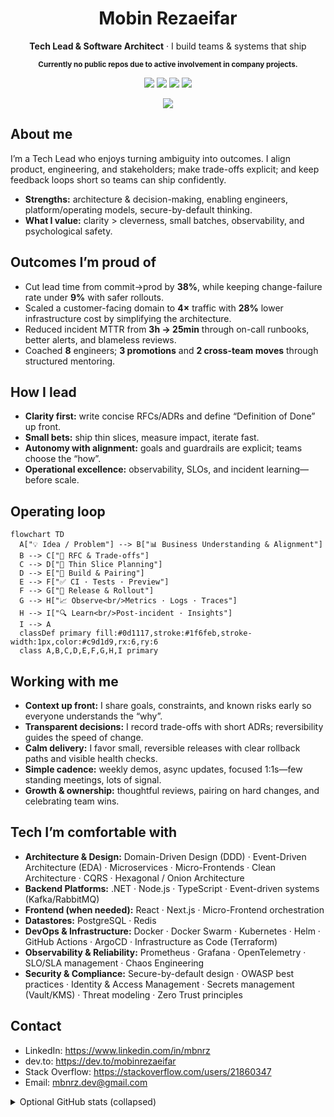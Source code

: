 <h1 align="center">Mobin Rezaeifar</h1>
<p align="center"><b>Tech Lead & Software Architect</b> · I build teams & systems that ship</p>
<p align="center"><sub><b>Currently no public repos due to active involvement in company projects.</b></sub></p>

<p align="center">
  <a href="https://www.linkedin.com/in/mbnrz"><img src="https://img.shields.io/badge/LinkedIn-mbnrz-0A66C2?logo=linkedin&logoColor=white" /></a>
  <a href="https://dev.to/mobinrezaeifar"><img src="https://img.shields.io/badge/dev.to-@mobinrezaeifar-0A0A0A?logo=devdotto&logoColor=white" /></a>
  <a href="https://stackoverflow.com/users/21860347"><img src="https://img.shields.io/badge/Stack%20Overflow-21860347-F48024?logo=stackoverflow&logoColor=white" /></a>
  <img src="https://komarev.com/ghpvc/?username=mobinrezaeifar&label=Profile%20Views&color=1f6feb" />
</p>


<p align="center">
  <img src="https://readme-typing-svg.demolab.com?font=Inter&weight=500&size=20&pause=1200&center=true&vCenter=true&width=900&lines=Leading+teams+to+ship+reliable+software;Clarity%2C+delivery%2C+and+continuous+improvement;People+first%2C+then+systems" />
</p>

## About me
I’m a Tech Lead who enjoys turning ambiguity into outcomes. I align product, engineering, and stakeholders; make trade-offs explicit; and keep feedback loops short so teams can ship confidently.

- **Strengths:** architecture & decision-making, enabling engineers, platform/operating models, secure-by-default thinking.  
- **What I value:** clarity > cleverness, small batches, observability, and psychological safety.

## Outcomes I’m proud of
- Cut lead time from commit→prod by **38%**, while keeping change-failure rate under **9%** with safer rollouts.  
- Scaled a customer-facing domain to **4×** traffic with **28%** lower infrastructure cost by simplifying the architecture.  
- Reduced incident MTTR from **3h → 25min** through on-call runbooks, better alerts, and blameless reviews.  
- Coached **8** engineers; **3 promotions** and **2 cross-team moves** through structured mentoring.

## How I lead
- **Clarity first:** write concise RFCs/ADRs and define “Definition of Done” up front.  
- **Small bets:** ship thin slices, measure impact, iterate fast.  
- **Autonomy with alignment:** goals and guardrails are explicit; teams choose the “how”.  
- **Operational excellence:** observability, SLOs, and incident learning—before scale.

## Operating loop
```mermaid
flowchart TD
  A["💡 Idea / Problem"] --> B["📊 Business Understanding & Alignment"]
  B --> C["📝 RFC & Trade-offs"]
  C --> D["🧩 Thin Slice Planning"]
  D --> E["👥 Build & Pairing"]
  E --> F["✅ CI · Tests · Preview"]
  F --> G["🚀 Release & Rollout"]
  G --> H["📈 Observe<br/>Metrics · Logs · Traces"]
  H --> I["🔍 Learn<br/>Post-incident · Insights"]
  I --> A
  classDef primary fill:#0d1117,stroke:#1f6feb,stroke-width:1px,color:#c9d1d9,rx:6,ry:6
  class A,B,C,D,E,F,G,H,I primary
```


## Working with me
- **Context up front:** I share goals, constraints, and known risks early so everyone understands the “why”.  
- **Transparent decisions:** I record trade-offs with short ADRs; reversibility guides the speed of change.  
- **Calm delivery:** I favor small, reversible releases with clear rollback paths and visible health checks.  
- **Simple cadence:** weekly demos, async updates, focused 1:1s—few standing meetings, lots of signal.  
- **Growth & ownership:** thoughtful reviews, pairing on hard changes, and celebrating team wins.

## Tech I’m comfortable with
- **Architecture & Design:** Domain-Driven Design (DDD) · Event-Driven Architecture (EDA) · Microservices · Micro-Frontends · Clean Architecture · CQRS · Hexagonal / Onion Architecture  
- **Backend Platforms:** .NET · Node.js · TypeScript · Event-driven systems (Kafka/RabbitMQ)  
- **Frontend (when needed):** React · Next.js · Micro-Frontend orchestration  
- **Datastores:** PostgreSQL · Redis  
- **DevOps & Infrastructure:** Docker · Docker Swarm · Kubernetes · Helm · GitHub Actions · ArgoCD · Infrastructure as Code (Terraform)  
- **Observability & Reliability:** Prometheus · Grafana · OpenTelemetry · SLO/SLA management · Chaos Engineering  
- **Security & Compliance:** Secure-by-default design · OWASP best practices · Identity & Access Management · Secrets management (Vault/KMS) · Threat modeling · Zero Trust principles


## Contact
- LinkedIn: https://www.linkedin.com/in/mbnrz  
- dev.to: https://dev.to/mobinrezaeifar  
- Stack Overflow: https://stackoverflow.com/users/21860347  
- Email: mbnrz.dev@gmail.com

<details>
  <summary>Optional GitHub stats (collapsed)</summary>
  <p align="left">
    <img height="165" src="https://github-readme-stats.vercel.app/api?username=mobinrezaeifar&show_icons=true&hide_border=true&theme=transparent" />
    <img height="165" src="https://github-readme-streak-stats.herokuapp.com?user=mobinrezaeifar&theme=transparent&hide_border=true" />
  </p>
  <p align="left">
    <img height="165" src="https://github-readme-stats.vercel.app/api/top-langs/?username=mobinrezaeifar&layout=compact&hide_border=true&theme=transparent" />
  </p>
</details>
